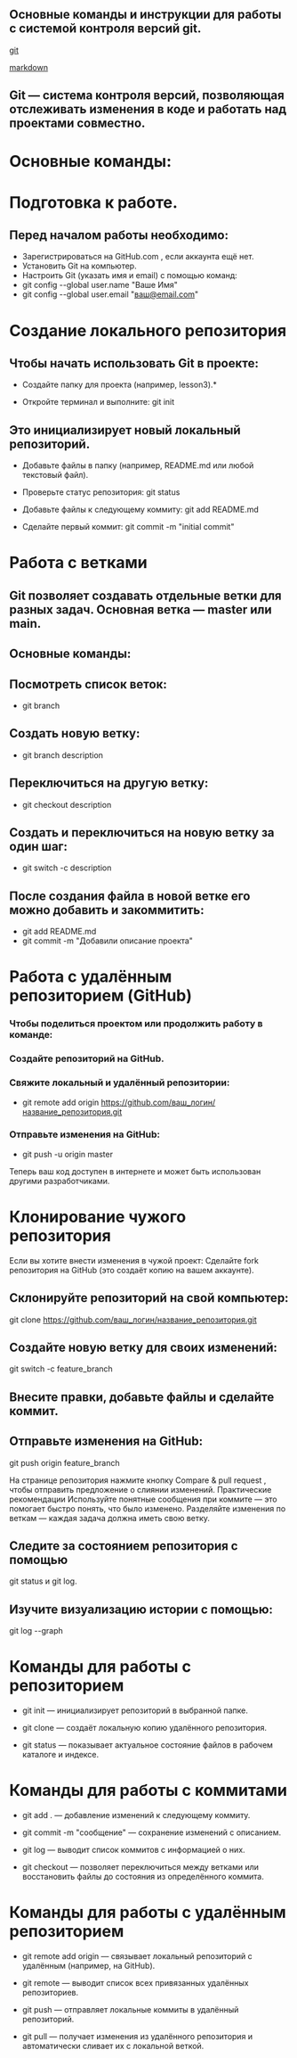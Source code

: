 ## Основные команды и инструкции для работы с системой контроля версий git.

[git](https://git-scm.com/book/ru/v2/%d0%9f%d1%80%d0%b8%d0%bb%d0%be%d0%b6%d0%b5%d0%bd%d0%b8%d0%b5-C:-%d0%9a%d0%be%d0%bc%d0%b0%d0%bd%d0%b4%d1%8b-Git-%d0%9e%d1%81%d0%bd%d0%be%d0%b2%d0%bd%d1%8b%d0%b5-%d0%ba%d0%be%d0%bc%d0%b0%d0%bd%d0%b4%d1%8b "Все для работы с git")


[markdown](https://www.markdownguide.org/basic-syntax/ "Markdown Guide")


## Git — система контроля версий, позволяющая отслеживать изменения в коде и работать над проектами совместно.

# Основные команды:

# Подготовка к работе. 
## Перед началом работы необходимо:

* Зарегистрироваться на GitHub.com , если аккаунта ещё нет.
* Установить Git на компьютер.
* Настроить Git (указать имя и email) с помощью команд:
* git config --global user.name "Ваше Имя"
* git config --global user.email "ваш@email.com"


# Создание локального репозитория
## Чтобы начать использовать Git в проекте:

* Создайте папку для проекта (например, lesson3).*

* Откройте терминал и выполните:
git init

## Это инициализирует новый локальный репозиторий.

* Добавьте файлы в папку (например, README.md или любой текстовый файл).

* Проверьте статус репозитория:
git status

* Добавьте файлы к следующему коммиту:
git add README.md

* Сделайте первый коммит:
git commit -m "initial commit"

# Работа с ветками
## Git позволяет создавать отдельные ветки для разных задач. Основная ветка — master или main.

## Основные команды:
## Посмотреть список веток:
* git branch

## Создать новую ветку:
* git branch description

## Переключиться на другую ветку:
* git checkout description

## Создать и переключиться на новую ветку за один шаг:
* git switch -c description
## После создания файла в новой ветке его можно добавить и закоммитить:
* git add README.md
* git commit -m "Добавили описание проекта"

# Работа с удалённым репозиторием (GitHub)
### Чтобы поделиться проектом или продолжить работу в команде:
### Создайте репозиторий на GitHub.
### Свяжите локальный и удалённый репозитории:
* git remote add origin https://github.com/ваш_логин/название_репозитория.git 

### Отправьте изменения на GitHub:
* git push -u origin master

Теперь ваш код доступен в интернете и может быть использован другими разработчиками.

# Клонирование чужого репозитория
Если вы хотите внести изменения в чужой проект:
Сделайте fork репозитория на GitHub (это создаёт копию на вашем аккаунте).
## Склонируйте репозиторий на свой компьютер:
git clone https://github.com/ваш_логин/название_репозитория.git 

## Создайте новую ветку для своих изменений:
git switch -c feature_branch

## Внесите правки, добавьте файлы и сделайте коммит.
## Отправьте изменения на GitHub:
git push origin feature_branch

На странице репозитория нажмите кнопку Compare & pull request , чтобы отправить предложение о слиянии изменений.
Практические рекомендации
Используйте понятные сообщения при коммите — это помогает быстро понять, что было изменено.
Разделяйте изменения по веткам — каждая задача должна иметь свою ветку.
## Следите за состоянием репозитория с помощью 
git status и git log.

## Изучите визуализацию истории с помощью:
git log --graph


# Команды для работы с репозиторием
* git init — инициализирует репозиторий в выбранной папке. 

* git clone — создаёт локальную копию удалённого репозитория. 

* git status — показывает актуальное состояние файлов в рабочем каталоге и индексе. 

# Команды для работы с коммитами

* git add . — добавление изменений к следующему коммиту.

* git commit -m "сообщение" — сохранение изменений с описанием.

* git log — выводит список коммитов с информацией о них. 

* git checkout — позволяет переключиться между ветками или восстановить файлы до состояния из определённого коммита. 

# Команды для работы с удалённым репозиторием
* git remote add origin — связывает локальный репозиторий с удалённым (например, на GitHub). 

* git remote — выводит список всех привязанных удалённых репозиториев. 

* git push — отправляет локальные коммиты в удалённый репозиторий. 

* git pull — получает изменения из удалённого репозитория и автоматически сливает их с локальной веткой. 

